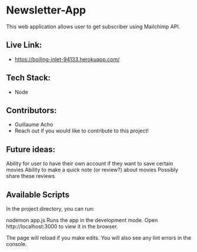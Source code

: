 # Newsletter-App
This web application allows user to get subscriber using Mailchimp API.

## Live Link:
- https://boiling-inlet-94133.herokuapp.com/

## Tech Stack:
- Node


## Contributors:
- Guillaume Acho
- Reach out if you would like to contribute to this project!

## Future ideas:
Ability for user to have their own account if they want to save certain movies
Ability to make a quick note (or review?) about movies
Possibly share these reviews


##

## Available Scripts
In the project directory, you can run:

nodemon app.js
Runs the app in the development mode.
Open http://localhost:3000 to view it in the browser.

The page will reload if you make edits.
You will also see any lint errors in the console.
